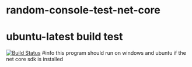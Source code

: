 # random-console-test-net-core

# ubuntu-latest build test
[![Build Status](https://dev.azure.com/matzemail2434545/matzemail2434545/_apis/build/status/user3748.random-console-test-net-core?branchName=master)](https://dev.azure.com/matzemail2434545/matzemail2434545/_build/latest?definitionId=2&branchName=master)
#info
this program should run on windows and ubuntu if the net core sdk is installed

